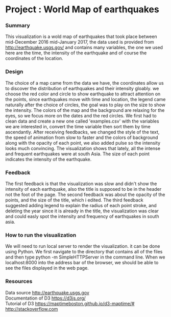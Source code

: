                                                  
# Project : World Map of earthquakes 

### Summary 

This visualization is a wold map of earthquakes that took place between mid-December 2016 mid-January 2017, the data used is provided from http://earthquake.usgs.gov/ and contains many variables, the one we used here are the time, the intensity of the earthquake and of course the coordinates of the location. 

### Design

The choice of a map came from the data we have, the coordinates allow us to discover the distribution of earthquakes and their intensity gloably.
we choose the red color and circle to show earthquake to attract attention on the points, since earthquakes move with time and location, the legend came naturally after the choice of circles, the goal was to play on the size to show the intensity. 
The colors of the map and the background are relaxing for the eyes, so we focus more on the dates and the red circles. 
We first had to clean data and create a new one called 'examples.csv' with the variables we are interested in, convert the time variable then sort them by time ascendantly.
After receiving feedbacks, we changed the style of the text, the speed of animation from slow to faster and the colors of background along with the opacity of each point, we also added pulse so the intensity looks much convincing.
The visualization shows that lately, all the intense and frequent earthquakes were at south Asia. The size of each point indicates the intensity of the earthquake.

### Feedback 
The first feedback is that the visualization was slow and didn't show the intensity of each earthquake, also the title is supposed to be in the header not the foot of the page. 
The second feedback was about the opacity of the points, and the size of the title, which i edited. 
The third feedback suggested adding legend to explain the radius of each point stroke, and deleting the year since it is already in the title, the visualization was clear and could easly spot the intensity and frequency of earthquakes in south asia.


### How to run the visualization 
We will need to run local server to render the visualization. it can be done using Python. We first navigate to the directory that contains all of the files and then type python -m SimpleHTTPServer in the command line. When we localhost:8000 into the address bar of the browser, we should be able to see the files displayed in the web page.


### Resources
Data source http://earthquake.usgs.gov <br />
Documentation of D3 https://d3js.org/ <br />
Tutorial of D3 https://maptimeboston.github.io/d3-maptime/#  <br />
http://stackoverflow.com 
